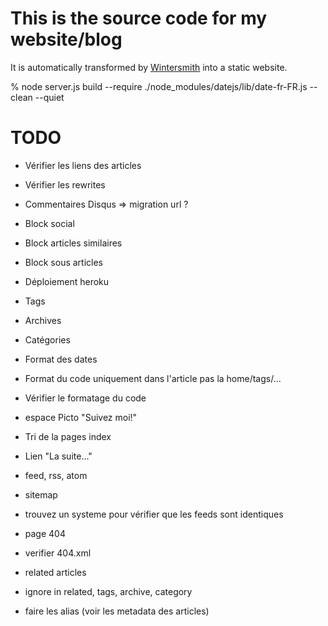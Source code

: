 # This is the source code for my website/blog

It is automatically transformed by [Wintersmith](https://github.com/jnordberg/wintersmith) into a static website.

% node server.js build --require ./node_modules/datejs/lib/date-fr-FR.js --clean --quiet

# TODO
- Vérifier les liens des articles
- Vérifier les rewrites
- Commentaires Disqus => migration url ?
- Block social
- Block articles similaires
- Block sous articles
- Déploiement heroku
- Tags
- Archives
- Catégories
- Format des dates
- Format du code uniquement dans l'article pas la home/tags/...

- Vérifier le formatage du code
- espace Picto "Suivez moi!"
- Tri de la pages index
- Lien "La suite..."

- feed, rss, atom
- sitemap
- trouvez un systeme pour vérifier que les feeds sont identiques

- page 404

- verifier 404.xml
- related articles
- ignore in related, tags, archive, category
- faire les alias (voir les metadata des articles)
